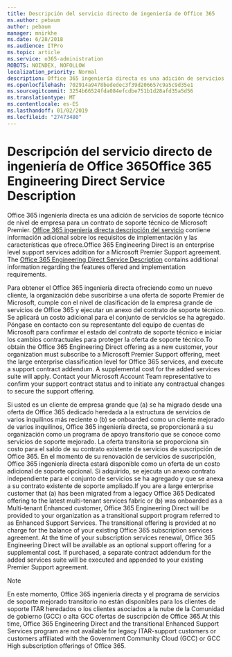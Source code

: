 ```yaml
---
title: Descripción del servicio directo de ingeniería de Office 365
ms.author: pebaum
author: pebaum
manager: mnirkhe
ms.date: 6/28/2018
ms.audience: ITPro
ms.topic: article
ms.service: o365-administration
ROBOTS: NOINDEX, NOFOLLOW
localization_priority: Normal
description: Office 365 ingeniería directa es una adición de servicios de soporte técnico de nivel de empresa para un contrato de soporte técnico de Microsoft Premier. La Office 365 ingeniería directa descripción del servicio contiene información adicional sobre los requisitos de implementación y las características que ofrece.
ms.openlocfilehash: 702914a9478bededec3f39d206657c9a5c9d35e1
ms.sourcegitcommit: 3254b66524fda084efcdbe751b1d28afd35a5d56
ms.translationtype: MT
ms.contentlocale: es-ES
ms.lasthandoff: 01/02/2019
ms.locfileid: "27473480"
---
```

# <a name="office-365-engineering-direct-service-description"></a><span data-ttu-id="5cffe-104">Descripción del servicio directo de ingeniería de Office 365</span><span class="sxs-lookup"><span data-stu-id="5cffe-104">Office 365 Engineering Direct Service Description</span></span>

<span data-ttu-id="5cffe-p102">Office 365 ingeniería directa es una adición de servicios de soporte técnico de nivel de empresa para un contrato de soporte técnico de Microsoft Premier. [Office 365 ingeniería directa descripción del servicio](https://github.com/MicrosoftDocs/OfficeDocs-O365ServiceDescriptions/blob/master/Office%20365%20Engineering%20Direct%20-%20Svc%20Desc%20(11dec2018).pdf) contiene información adicional sobre los requisitos de implementación y las características que ofrece.</span><span class="sxs-lookup"><span data-stu-id="5cffe-p102">Office 365 Engineering Direct is an enterprise level support services addition for a Microsoft Premier Support agreement. The [Office 365 Engineering Direct Service Description](https://github.com/MicrosoftDocs/OfficeDocs-O365ServiceDescriptions/blob/master/Office%20365%20Engineering%20Direct%20-%20Svc%20Desc%20(11dec2018).pdf) contains additional information regarding the features offered and implementation requirements.</span></span>

<span data-ttu-id="5cffe-p103">Para obtener el Office 365 ingeniería directa ofreciendo como un nuevo cliente, la organización debe suscribirse a una oferta de soporte Premier de Microsoft, cumple con el nivel de clasificación de la empresa grande de servicios de Office 365 y ejecutar un anexo del contrato de soporte técnico. Se aplicará un costo adicional para el conjunto de servicios se ha agregado. Póngase en contacto con su representante del equipo de cuentas de Microsoft para confirmar el estado del contrato de soporte técnico e iniciar los cambios contractuales para proteger la oferta de soporte técnico.</span><span class="sxs-lookup"><span data-stu-id="5cffe-p103">To obtain the Office 365 Engineering Direct offering as a new customer, your organization must subscribe to a Microsoft Premier Support offering, meet the large enterprise classification level for Office 365 services, and execute a support contract addendum. A supplemental cost for the added services suite will apply. Contact your Microsoft Account Team representative to confirm your support contract status and to initiate any contractual changes to secure the support offering.</span></span> 

<span data-ttu-id="5cffe-p104">Si usted es un cliente de empresa grande que (a) se ha migrado desde una oferta de Office 365 dedicado heredada a la estructura de servicios de varios inquilinos más reciente o (b) se onboarded como un cliente mejorado de varios inquilinos, Office 365 ingeniería directa, se proporcionará a su organización como un programa de apoyo transitorio que se conoce como servicios de soporte mejorado. La oferta transitoria se proporciona sin costo para el saldo de su contrato existente de servicios de suscripción de Office 365. En el momento de su renovación de servicios de suscripción, Office 365 ingeniería directa estará disponible como un oferta de un costo adicional de soporte opcional. Si adquirido, se ejecuta un anexo contrato independiente para el conjunto de servicios se ha agregado y que se anexa a su contrato existente de soporte ampliado.</span><span class="sxs-lookup"><span data-stu-id="5cffe-p104">If you are a large enterprise customer that (a) has been migrated from a legacy Office 365 Dedicated offering to the latest multi-tenant services fabric or (b) was onboarded as a Multi-tenant Enhanced customer, Office 365 Engineering Direct will be provided to your organization as a transitional support program referred to as Enhanced Support Services. The transitional offering is provided at no charge for the balance of your existing Office 365 subscription services agreement. At the time of your subscription services renewal, Office 365 Engineering Direct will be available as an optional support offering for a supplemental cost. If purchased, a separate contract addendum for the added services suite will be executed and appended to your existing Premier Support agreement.</span></span>

> [!NOTE]
> <span data-ttu-id="5cffe-114">En este momento, Office 365 ingeniería directa y el programa de servicios de soporte mejorado transitorio no están disponibles para los clientes de soporte ITAR heredados o los clientes asociados a la nube de la Comunidad de gobierno (GCC) o alta GCC ofertas de suscripción de Office 365.</span><span class="sxs-lookup"><span data-stu-id="5cffe-114">At this time, Office 365 Engineering Direct and the transitional Enhanced Support Services program are not available for legacy ITAR-support customers or customers affiliated with the Government Community Cloud (GCC) or GCC High subscription offerings of Office 365.</span></span>
